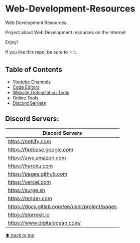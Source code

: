 # Web-Development-Resources
Web Development Resources

Project about Web Development resources on the Internet

Enjoy!

If you like this repo, be sure to ⭐ it.

## Table of Contents

- [Youtube Channels](#youtube-channels)
- [Code Editors](#code-editors)
- [Website Optimization Tools](#website-optimization-tools)
- [Online Tools](#online-tools)
- [Discord Servers](#discord-servers)


## Discord Servers:  

| Discord Servers |
| ------- |
| https://netlify.com | 
| https://firebase.google.com |  
| https://aws.amazon.com |  
| https://heroku.com |  
| https://pages.github.com |  
| https://vercel.com |  
| https://surge.sh |  
| https://render.com |  
| https://docs.gitlab.com/ee/user/project/pages |  
| https://stormkit.io |  
| https://www.digitalocean.com/ |

[⬆ back to top](#table-of-contents)
